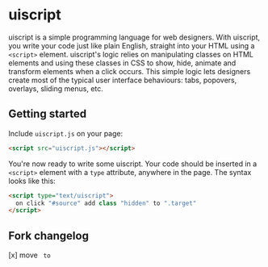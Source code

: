 # uiscript

uiscript is a simple programming language for web designers.
With uiscript, you write your code just like plain English, straight into your HTML using a `<script>` element. uiscript's logic relies on manipulating classes on HTML elements and using these classes in CSS to show, hide, animate and transform elements when a click occurs. This simple logic lets designers create most of the typical user interface behaviours: tabs, popovers, overlays, sliding menus, etc.

## Getting started

Include `uiscript.js` on your page:

```html
<script src="uiscript.js"></script>
```
You're now ready to write some uiscript. Your code should be inserted in a `<script>` element with a `type` attribute, anywhere in the page. The syntax looks like this:

```html
<script type="text/uiscript">
  on click "#source" add class "hidden" to ".target"
</script>
```

## Fork changelog
[x] move <code> to <script>
[x] change syntax to rx-style
```html
  on {action} "{source}" {reaction} {attribute} "{value}" to "{target}"
```
[x] support multiple classes
[ ] adds support for events
```html
    var events = { 
        'click': 'click', 
        'context menu': 'contextmenu',
        'double click': 'dblclick',
        'mouse down': 'mousedown',
        'mouse up': 'mouseup',
        'mouse enter': 'mouseenter',
        'mouse leave': 'mouseleave',
        'mouse over': 'mouseover',
        'mouse out': 'mouseout',
        'input blur': 'blur',
        'input change': 'change',
        'input focus': 'focus',
        'form reset': 'reset',
        'form submit': 'submit'
      }
```
[ ] add support to other attributes
[ ] optional quotes in syntax

## Syntax

Let's deconstruct the syntax from our previous example:

```html
<script type="text/uiscript">
  on {action} "{source}" {reaction} {attribute} "{value}"
  on {action} "{source}" {reaction} {attribute} "{value}" to "{target}"
</script>
```
1. Any CSS selector.
2. `add`, `remove` or `toggle`.
3. Any class name.
4. Any CSS selector or nothing (which selects the clicked element).

You can add as many instructions as you want into your `<script>` element (and many `<script>` element as you want):

## Examples (for original uilang)

* [Simple gallery](http://demos.uilang.com/gallery/)
* [Hamburger menu](http://demos.uilang.com/hamburger-menu/)
* [Looping Keynote-like presentation](http://demos.uilang.com/keynote/)
* [Sliding panels](http://demos.uilang.com/sliding-panels/)

You'll find more examples on [uilang.com](http://uilang.com).
